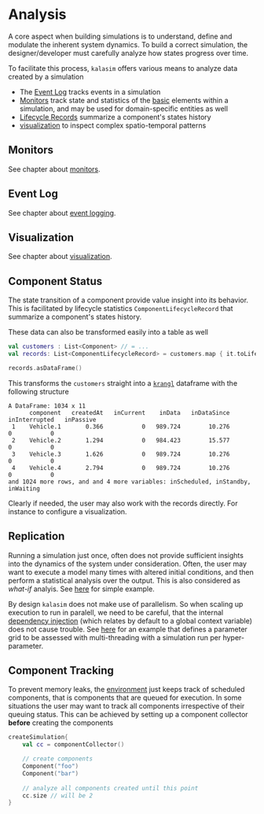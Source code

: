 # Analysis

A core aspect when building simulations is to understand, define and modulate the inherent system dynamics. To build a correct simulation, the designer/developer must carefully analyze how states progress over time.

To facilitate this process, `kalasim` offers various means to analyze data created by a simulation

* The [Event Log](event_log.md) tracks events in a simulation
* [Monitors](monitors.md) track state and statistics of the [basic](basics.md) elements within a simulation, and may be used for domain-specific entities as well
* [Lifecycle Records](#event-log) summarize a component's states history
* [visualization](visualization.md) to inspect complex spatio-temporal patterns   


## Monitors

See chapter about [monitors](monitors.md).

## Event Log

See chapter about [event logging](event_log.md).

## Visualization

See chapter about [visualization](visualization.md).

## Component Status

The state transition of a component provide value insight into its behavior. This is facilitated by lifecycle statistics `ComponentLifecycleRecord` that summarize a component's states history. 

These data can also be transformed easily into a table as well
```kotlin
val customers : List<Component> // = ...
val records: List<ComponentLifecycleRecord> = customers.map { it.toLifeCycleRecord() }

records.asDataFrame()
```

This transforms the `customers` straight into a [`krangl`](https://github.com/holgerbrandl/krangl) dataframe with the following structure

```
A DataFrame: 1034 x 11
      component   createdAt   inCurrent    inData   inDataSince   inInterrupted   inPassive
 1    Vehicle.1       0.366           0   989.724        10.276               0           0
 2    Vehicle.2       1.294           0   984.423        15.577               0           0
 3    Vehicle.3       1.626           0   989.724        10.276               0           0
 4    Vehicle.4       2.794           0   989.724        10.276               0           0
and 1024 more rows, and and 4 more variables: inScheduled, inStandby, inWaiting
```

Clearly if needed, the user may also work with the records directly. For instance to configure a visualization.



## Replication

Running a simulation just once, often does not provide sufficient insights into the dynamics of the system under consideration. Often, the user may want to execute a model many times with altered initial conditions, and then perform a statistical analysis over the output. This is also considered as *what-if* analyis. See [here](examples/atm_queue.md#simple-what-if) for simple example.

By design `kalasim` does not make use of parallelism. So when scaling up execution to run in paralell, we need to be careful, that the internal [dependency injection](basics.md#dependency-injection) (which relates by default to a global context variable) does not cause trouble. See [here](examples/atm_queue.md#parallel-what-if) for an example that defines a parameter grid to be assessed with multi-threading with a simulation run per hyper-parameter.

<!--See also 4.2 in Ucar2019-->


## Component Tracking

To prevent memory leaks, the [environment](basics.md#simulation-environment) just keeps track of scheduled components, that is components that are queued for execution. In some situations the user may want to track all components irrespective of their queuing status. This can be achieved by setting up a component collector **before** creating the components

```kotlin
createSimulation{
    val cc = componentCollector()

    // create components
    Component("foo")
    Component("bar")
    
    // analyze all components created until this point
    cc.size // will be 2
}
```

